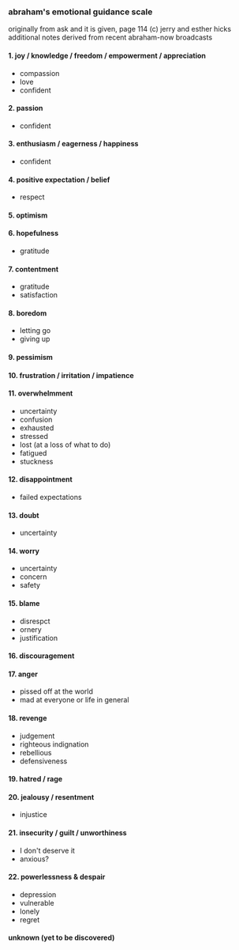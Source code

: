 ### abraham's emotional guidance scale

originally from ask and it is given, page 114 (c) jerry and esther hicks
additional notes derived from recent abraham-now broadcasts

#### 1. joy / knowledge / freedom / empowerment / appreciation
- compassion
- love
- confident

#### 2. passion
- confident

#### 3. enthusiasm / eagerness / happiness
- confident

#### 4. positive expectation / belief
- respect

#### 5. optimism

#### 6. hopefulness
- gratitude

#### 7. contentment
- gratitude
- satisfaction

#### 8. boredom
- letting go
- giving up

#### 9. pessimism

#### 10. frustration / irritation / impatience

#### 11. overwhelmment
- uncertainty
- confusion
- exhausted
- stressed
- lost (at a loss of what to do)
- fatigued
- stuckness

#### 12. disappointment
- failed expectations

#### 13. doubt
- uncertainty

#### 14. worry
- uncertainty
- concern
- safety

#### 15. blame
- disrespct
- ornery
- justification

#### 16. discouragement

#### 17. anger
- pissed off at the world
- mad at everyone or life in general

#### 18. revenge
- judgement
- righteous indignation
- rebellious
- defensiveness

#### 19. hatred / rage

#### 20. jealousy / resentment
- injustice

#### 21. insecurity / guilt / unworthiness
- I don't deserve it
- anxious?

#### 22. powerlessness & despair
- depression
- vulnerable
- lonely
- regret


#### unknown (yet to be discovered)
